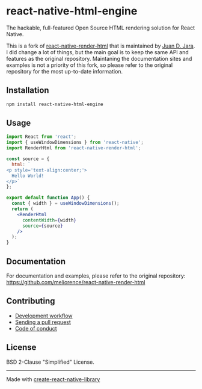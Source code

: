 # react-native-html-engine

The hackable, full-featured Open Source HTML rendering solution for React Native.

This is a fork of [react-native-render-html](https://github.com/meliorence/react-native-render-html) that is maintained by [Juan D. Jara](https://github.com/juandjara). I did change a lot of things, but the main goal is to keep the same API and features as the original repository. Maintaning the documentation sites and examples is not a priority of this fork, so please refer to the original repository for the most up-to-date information.

## Installation


```sh
npm install react-native-html-engine
```


## Usage

```jsx
import React from 'react';
import { useWindowDimensions } from 'react-native';
import RenderHtml from 'react-native-render-html';

const source = {
  html: `
<p style='text-align:center;'>
  Hello World!
</p>`
};

export default function App() {
  const { width } = useWindowDimensions();
  return (
    <RenderHtml
      contentWidth={width}
      source={source}
    />
  );
}
```

## Documentation

For documentation and examples, please refer to the original repository: https://github.com/meliorence/react-native-render-html

## Contributing

- [Development workflow](CONTRIBUTING.md#development-workflow)
- [Sending a pull request](CONTRIBUTING.md#sending-a-pull-request)
- [Code of conduct](CODE_OF_CONDUCT.md)

## License

BSD 2-Clause "Simplified" License.

---

Made with [create-react-native-library](https://github.com/callstack/react-native-builder-bob)

